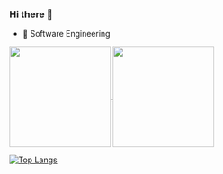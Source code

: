 ### Hi there 👋

- 🌱  Software Engineering 

<a href="https://github.com/anuraghazra/github-readme-stats">
  <img height="180" align="center" src="https://github-readme-stats.vercel.app/api?username=henriettetuombe&show_icons=true&layout=compact" />
</a>

<a href="https://github.com/anuraghazra/convoychat">
  <img height="180" align="center" src="https://github-readme-stats.vercel.app/api/top-langs/?username=henriettetuombe&langs_count=&&layout=compact" />
</a>

[![Top Langs](https://github-readme-stats.vercel.app/api/top-langs/?username=henriettetuombe)](https://github.com/henriettetuombe/github-readme-stats)
